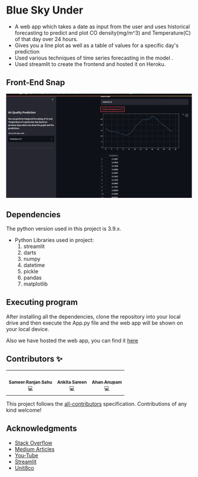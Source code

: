 
# Blue Sky Under
- A web app which takes a date as input from the user and uses historical forecasting to predict and plot CO density(mg/m^3) and Temperature(C) of that day over 24 hours.
- Gives you a line plot as well as a table of values for a specific day's prediction
- Used various techniques of time series forecasting in the model .
- Used streamlit to create the frontend and hosted it on Heroku.

## Front-End Snap
![image](Screenshot_blue.png)

## Dependencies

The python version used in this project is 3.9.x.
* Python Libraries used in project:
    1. streamlit 
    2. darts
    3. numpy
    4. datetime
    5. pickle
    6. pandas
    7. matplotlib
  

## Executing program

After installing all the dependencies, clone the repository into your local drive and then execute the App.py file and the web app will be shown on your local device.

Also we have hosted the web app, you can find it [here](https://blueskyunder.herokuapp.com/)

## Contributors ✨


<!-- ALL-CONTRIBUTORS-LIST:START - Do not remove or modify this section -->
<!-- prettier-ignore-start -->
<!-- markdownlint-disable -->
<table>
  <tr>
    <td align="center"><a href="https://github.com/sameersahu473"><img src="https://avatars.githubusercontent.com/u/58498397?s=400&v=4" width="100px;" alt=""/><br /><sub><b>Sameer Ranjan Sahu</b></sub></a><br />💻</td>
    <td align="center"><a href="https://github.com/Ankitasareen"><img src="https://avatars.githubusercontent.com/u/65178427?v=4" width="100px;" alt=""/><br /><sub><b>Ankita Sareen</b></sub></a><br />💻</td>
    <td align="center"><a href="https://github.com/ahananupam33"><img src="https://avatars.githubusercontent.com/u/68801494?v=4" width="100px;" alt=""/><br /><sub><b>Ahan Anupam</b></sub></a><br />💻</td>
  </tr>
</table>

<!-- markdownlint-enable -->
<!-- prettier-ignore-end -->
<!-- ALL-CONTRIBUTORS-LIST:END -->

This project follows the [all-contributors](https://github.com/all-contributors/all-contributors) specification. Contributions of any kind welcome!

## Acknowledgments

* [Stack Overflow](https://stackoverflow.com)
* [Medium Articles](https://medium.com/)
* [You-Tube](https://youtube.com)
* [Streamlit](https://streamlit.io/)
* [Unit8co](https://unit8co.github.io/darts/)

